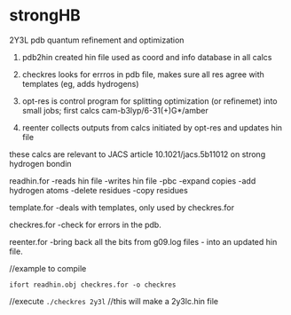 # strongHB
2Y3L pdb quantum refinement and optimization

1) pdb2hin   created hin file used as coord and info database in all calcs

2) checkres looks for errros in pdb file, makes sure all res agree with templates (eg, adds hydrogens)

3) opt-res   is control program for splitting optimization (or refinemet) into small jobs; first calcs cam-b3lyp/6-31(+)G*/amber

4) reenter   collects outputs from calcs initiated by opt-res and updates hin file

these calcs are relevant to JACS article 10.1021/jacs.5b11012  on strong hydrogen bondin

readhin.for 
 -reads hin file
 -writes hin file
 -pbc 
 -expand copies
 -add hydrogen atoms
 -delete residues
 -copy residues
 
template.for
  -deals with templates, only used by checkres.for
  
checkres.for
  -check for errors in the pdb.
 
reenter.for
 -bring back all the bits from g09.log files - into an updated hin file.

//example to compile

```ifort readhin.obj checkres.for -o checkres```

//execute
```./checkres 2y3l```  //this will make a 2y3lc.hin file

